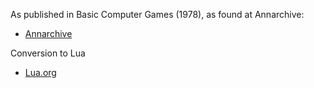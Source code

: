 As published in Basic Computer Games (1978), as found at Annarchive:
- [Annarchive](https://annarchive.com/files/Basic_Computer_Games_Microcomputer_Edition.pdf#page=17)


Conversion to Lua
- [Lua.org](https://www.lua.org)
